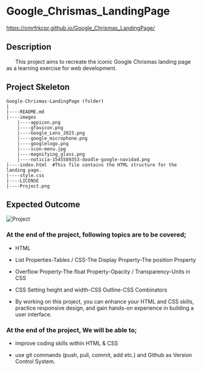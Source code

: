 # Google_Chrismas_LandingPage

https://omrfrkcpr.github.io/Google_Chrismas_LandingPage/

## Description

&nbsp;&nbsp;&nbsp;&nbsp;&nbsp;&nbsp;This project aims to recreate the iconic Google Chrismas landing page as a learning exercise for web development.

## Project Skeleton

```
Google-Chrismas-LandingPage (folder)
|
|----README.md
|----images
    |----appicon.png
    |----gfavicon.png
	|----Google_Lens_2023.png
	|----google_microphone.png
	|----googlelogo.png
	|----icon-menu.jpg
	|----magnifying_glass.png
    |----noticia-1545589353-doodle-google-navidad.png
|----index.html  #This file contains the HTML structure for the landing page.
|----style.css
|----LICENSE
|----Project.png
```

## Expected Outcome

![Project](https://github.com/omrfrkcpr/Google_Chrismas_LandingPage/assets/77440899/7a8e5283-ce0f-46fa-9bbe-5e815ce426e4)


### At the end of the project, following topics are to be covered;

- HTML

- List Properties-Tables / CSS-The Display Property-The position Property

- Overflow Property-The float Property-Opacity / Transparency-Units in CSS

- CSS Setting height and width-CSS Outline-CSS Combinators

- By working on this project, you can enhance your HTML and CSS skills, practice responsive design, and gain hands-on experience in building a user interface.

### At the end of the project, We will be able to;

- improve coding skills within HTML & CSS

- use git commands (push, pull, commit, add etc.) and Github as Version Control System.
